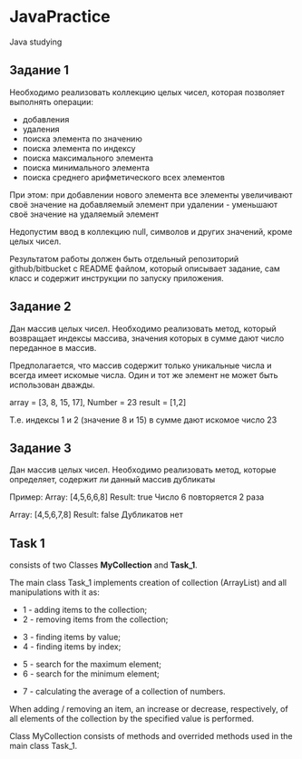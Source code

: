 # JavaPractice
Java studying


## Задание 1
 
Необходимо реализовать коллекцию целых чисел, которая позволяет выполнять операции:
- добавления
- удаления
- поиска элемента по значению
- поиска элемента по индексу
- поиска максимального элемента
- поиска минимального элемента
- поиска среднего арифметического всех элементов

При этом:
при добавлении нового элемента все элементы увеличивают своё значение на добавляемый элемент
при удалении - уменьшают своё значение на удаляемый элемент

Недопустим ввод в коллекцию null, символов и других значений, кроме целых чисел.


Результатом работы должен быть отдельный репозиторий github/bitbucket с README файлом, который описывает задание,
сам класс и содержит инструкции по запуску приложения.


## Задание 2

Дан массив целых чисел. Необходимо реализовать метод, который возвращает индексы массива, значения которых в сумме дают число переданное в массив.

Предполагается, что массив содержит только уникальные числа и всегда имеет искомые числа.
Один и тот же элемент не может быть использован дважды.

array = [3, 8, 15, 17], Number = 23
result = [1,2]

Т.е. индексы 1 и 2 (значение 8 и 15) в сумме дают искомое число 23


## Задание 3

Дан массив целых чисел.
Необходимо реализовать метод, которые определяет, содержит ли данный массив дубликаты

Пример:
Array: [4,5,6,6,8]
Result: true
Число 6 повторяется 2 раза

Array: [4,5,6,7,8]
Result: false
Дубликатов нет


##   Task 1 
consists of two Classes **MyCollection** and **Task_1**.

The main class Task_1 implements creation of collection (ArrayList) and all manipulations with it as:
+ 1 - adding items to the collection;
+ 2 - removing items from the collection;
- 3 - finding items by value;
- 4 - finding items by index;
+ 5 - search for the maximum element;
+ 6 - search for the minimum element;
- 7 - calculating the average of a collection of numbers.

When adding / removing an item, an increase or decrease, respectively, 
of all elements of the collection by the specified value is performed.

Class MyCollection consists of methods and overrided methods used in the main class Task_1.
